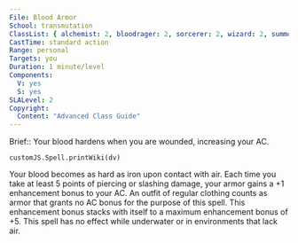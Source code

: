 ```yaml
---
File: Blood Armor
School: transmutation
ClassList: { alchemist: 2, bloodrager: 2, sorcerer: 2, wizard: 2, summoner: 2, unchained summoner: 2, witch: 2, psychic: 2 }
CastTime: standard action
Range: personal
Targets: you
Duration: 1 minute/level
Components:
  V: yes
  S: yes
SLALevel: 2
Copyright:
  Content: "Advanced Class Guide"
---
```

Brief:: Your blood hardens when you are wounded, increasing your AC.

```dataviewjs
customJS.Spell.printWiki(dv)
```

Your blood becomes as hard as iron upon contact with air.  Each time you take at least 5 points of piercing or slashing damage, your armor gains a +1 enhancement bonus to your AC. An outfit of regular clothing counts as armor that grants no AC bonus for the purpose of this spell. This enhancement bonus stacks with itself to a maximum enhancement bonus of +5. This spell has no effect while underwater or in environments that lack air.
